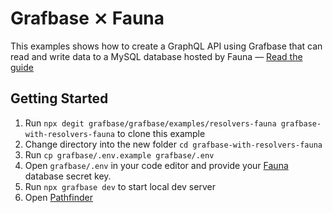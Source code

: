 # Grafbase ⨯ Fauna

This examples shows how to create a GraphQL API using Grafbase that can read and write data to a MySQL database hosted by Fauna &mdash; [Read the guide](https://grafbase.com/guides/build-and-deploy-a-graphql-api-to-the-edge-with-fauna)

## Getting Started

1. Run `npx degit grafbase/grafbase/examples/resolvers-fauna grafbase-with-resolvers-fauna` to clone this example
2. Change directory into the new folder `cd grafbase-with-resolvers-fauna`
3. Run `cp grafbase/.env.example grafbase/.env`
4. Open `grafbase/.env` in your code editor and provide your [Fauna](https://Fauna.com) database secret key.
5. Run `npx grafbase dev` to start local dev server
6. Open [Pathfinder](http://localhost:4000)
